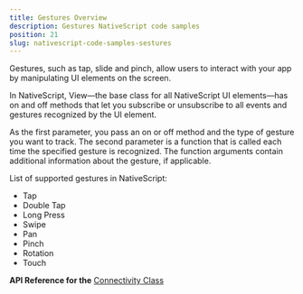 ```yaml
---
title: Gestures Overview
description: Gestures NativeScript code samples
position: 21
slug: nativescript-code-samples-sestures
---
```

Gestures, such as tap, slide and pinch, allow users to interact with your app by manipulating UI elements on the screen.

In NativeScript, View—the base class for all NativeScript UI elements—has on and off methods 
that let you subscribe or unsubscribe to all events and gestures recognized by the UI element.

As the first parameter, you pass an on or off method and the type of gesture you want to track. 
The second parameter is a function that is called each time the specified gesture is recognized. 
The function arguments contain additional information about the gesture, if applicable.

List of supported gestures in NativeScript:
 - Tap
 - Double Tap
 - Long Press
 - Swipe
 - Pan
 - Pinch
 - Rotation
 - Touch

**API Reference for the** [Connectivity Class](https://docs.nativescript.org/api-reference/modules/_ui_gestures_.html)
